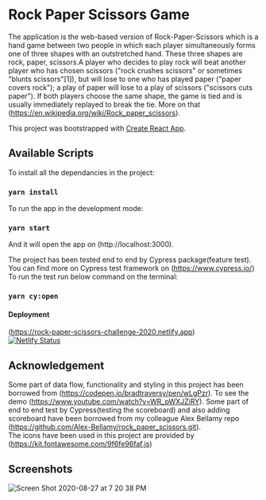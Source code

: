 
# Rock Paper Scissors Game 

The application is the web-based version of Rock-Paper-Scissors which is a hand game between two people in which each player simultaneously forms one of three shapes with an outstretched hand. These three shapes are rock, paper, scissors.A player who decides to play rock will beat another player who has chosen scissors ("rock crushes scissors" or sometimes "blunts scissors"[1]), but will lose to one who has played paper ("paper covers rock"); a play of paper will lose to a play of scissors ("scissors cuts paper"). If both players choose the same shape, the game is tied and is usually immediately replayed to break the tie. More on that (https://en.wikipedia.org/wiki/Rock_paper_scissors).

This project was bootstrapped with [Create React App](https://github.com/facebook/create-react-app).

## Available Scripts

To install all the dependancies in the project:
### `yarn install`

To run the app in the development mode:
### `yarn start`
And it will open the app on (http://localhost:3000).

The project has been tested end to end by Cypress package(feature test). You can find more on Cypress test framework on (https://www.cypress.io/)
To run the test run below command on the terminal:
### `yarn cy:open`

#### Deployment
(https://rock-paper-scissors-challenge-2020.netlify.app)<br>
[![Netlify Status](https://api.netlify.com/api/v1/badges/e9060959-bcd9-4a3e-9bda-44924a56b377/deploy-status)](https://app.netlify.com/sites/rock-paper-scissors-challenge-2020/deploys)

## Acknowledgement
Some part of data flow, functionality and styling in this project has been borrowed from (https://codepen.io/bradtraversy/pen/wLgPzr). To see the demo (https://www.youtube.com/watch?v=WR_pWXJZiRY).
Some part of end to end test by Cypress(testing the scoreboard) and also adding scoreboard have been borrowed from my colleague Alex Bellamy repo (https://github.com/Alex-Bellamy/rock_paper_scissors.git).<br>
The icons have been used in this project are provided by (https://kit.fontawesome.com/9f6fe96faf.js)
## Screenshots 

![Screen Shot 2020-08-27 at 7 20 38 PM](https://user-images.githubusercontent.com/65342323/91474418-7a23de00-e89a-11ea-99a8-0648e613e8c9.png)

`````


